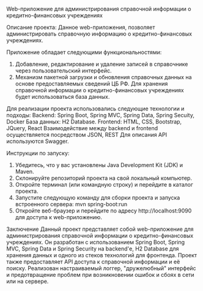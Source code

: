 Web-приложение для администрирования справочной информации о кредитно-финансовых учреждениях

Описание проекта:
Данное web-приложения, позволяет администрировать справочную информацию о кредитно-финансовых учреждениях. 

Приложение обладает следующими функциональностями:
1. Добавление, редактирование и удаление записей в справочнике через пользовательский интерфейс.
2. Механизм пакетной загрузки и обновления справочных данных на основе предоставляемых сведений ЦБ РФ.
Для хранения справочной информации о кредитно-финансовых учреждениях будет использоваться база данных.

Для реализации проекта использовались следующие технологии и подходы:
Backend: Spring Boot, Spring MVC, Spring Data, Spring Secuity, Docker
База данных: H2 Database.
Frontend: HTML, CSS, Bootstrap, JQuery, React
Взаимодействие между backend и frontend осуществляется посредством JSON, REST
Для описания API используются Swagger.

Инструкции по запуску:
1. Убедитесь, что у вас установлены Java Development Kit (JDK) и Maven.
2. Склонируйте репозиторий проекта на свой локальный компьютер.
3. Откройте терминал (или командную строку) и перейдите в каталог проекта.
4. Запустите следующую команду для сборки проекта и запуска встроенного сервера:
mvn spring-boot:run
5. Откройте веб-браузер и перейдите по адресу http://localhost:9090 для доступа к web-приложению.

Заключение
Данный проект представляет собой web-приложение для администрирования справочной информации о кредитно-финансовых учреждениях. Он разработан с использованием Spring Boot, Spring MVC, Spring Data и Spring Security на backend'е, H2 Database для хранения данных и одного из стеков технологий для фронтенда. Проект также предоставляет API доступа к справочной информации и её поиску. Реализован настраиваемый логгер, "дружелюбный" интерфейс и предотвращение проблем при возникновении ошибок и сбоях в сети или на сервере.
